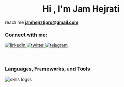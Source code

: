 <h1 align="center">Hi , I'm Jam Hejrati</h1>

reach me **jamhejratipro@gmail.com**

<h3 align="left">Connect with me:</h3>
<p align="left">
<a href="https://www.linkedin.com/in/jam-hejrati/" target="_blank">
<img src=https://img.shields.io/badge/linkedin-%231E77B5.svg?&style=for-the-badge&logo=linkedin&logoColor=white alt=linkedin style="margin-bottom: 5px;" />
</a>
<a href="https://twitter.com/hejratijam" target="_blank">
<img src=https://img.shields.io/badge/twitter-%2300acee.svg?&style=for-the-badge&logo=twitter&logoColor=white alt=twitter style="margin-bottom: 5px;" />
</a>
<a href="https://t.me/nikorutin" target="_blank">
<img src=https://img.shields.io/badge/telegram-%231E77B5.svg?&style=for-the-badge&logo=telegram&logoColor=white alt=telegram style="margin-bottom: 5px;" />
</a>
</p></br>

<h3> <strong> Languages, Frameworks, and Tools </strong></h3>
  <img src="https://skillicons.dev/icons?i=css,html,js,ts,jquery,react,redux,nextjs,sass,styledcomponents,tailwind,bootstrap,materialui,figma,postman,git,github,vite" alt="skills logos" /> <br>
</div></br>

